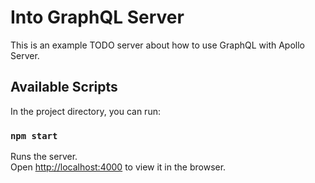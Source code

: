 # Into GraphQL Server

This is an example TODO server about how to use GraphQL with Apollo Server.

## Available Scripts

In the project directory, you can run:

### `npm start`

Runs the server.\
Open [http://localhost:4000](http://localhost:4000) to view it in the browser.
